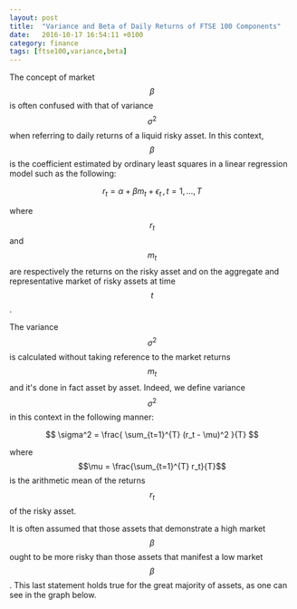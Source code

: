 ```yaml
---
layout: post
title:  "Variance and Beta of Daily Returns of FTSE 100 Components"
date:   2016-10-17 16:54:11 +0100
category: finance
tags: [ftse100,variance,beta]
---
```

The concept of market $$\beta$$ is often confused with that of variance $$\sigma^2$$ when referring to daily returns of a liquid risky asset. 
In this context, $$\beta$$ is the coefficient estimated by ordinary least squares in a linear regression model such as the following:


$$ r_t = \alpha + \beta m_t + \epsilon_t \, , \, t = 1,\ldots,T $$


where $$r_t$$ and $$m_t$$ are respectively the returns on the risky asset and on the aggregate and representative market of risky assets at time $$t$$.

The variance $$\sigma^2$$ is calculated without taking reference to the market returns $$m_t$$ and it's done in fact asset by asset. Indeed, we define variance $$\sigma^2$$ in this context in the following manner:


$$ \sigma^2 = \frac{ \sum_{t=1}^{T} (r_t - \mu)^2 }{T} $$


where $$\mu = \frac{\sum_{t=1}^{T} r_t}{T}$$ is the arithmetic mean of the returns $$r_t$$ of the risky asset.

It is often assumed that those assets that demonstrate a high market $$\beta$$ ought to be more risky than those assets that manifest a low market $$\beta$$. This last statement holds true for the great majority of assets, as one can see in the graph below.